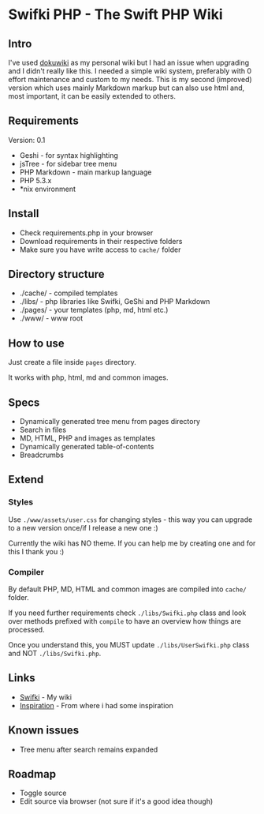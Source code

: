 # Swifki PHP - The Swift PHP Wiki



## Intro

I've used [dokuwiki](https://www.dokuwiki.org/dokuwiki) as my personal wiki but I had an issue when upgrading and I didn't really like this.
I needed a simple wiki system, preferably with 0 effort maintenance and custom to my needs.
This is my second (improved) version which uses mainly Markdown markup but can also use html and, most important, it can be easily extended to others.


## Requirements

Version: 0.1

* Geshi - for syntax highlighting
* jsTree - for sidebar tree menu
* PHP Markdown - main markup language
* PHP 5.3.x
* *nix environment


## Install

* Check requirements.php in your browser
* Download requirements in their respective folders
* Make sure you have write access to `cache/` folder


## Directory structure

* ./cache/ - compiled templates
* ./libs/  - php libraries like Swifki, GeShi and PHP Markdown
* ./pages/ - your templates (php, md, html etc.)
* ./www/   - www root

## How to use

Just create a file inside `pages` directory.

It works with php, html, md and common images.


## Specs

* Dynamically generated tree menu from pages directory
* Search in files
* MD, HTML, PHP and images as templates
* Dynamically generated table-of-contents
* Breadcrumbs


## Extend

### Styles

Use `./www/assets/user.css` for changing styles - this way you can upgrade to a new version once/if I release a new one :)

Currently the wiki has NO theme. If you can help me by creating one and for this I thank you :)

### Compiler

By default PHP, MD, HTML and common images are compiled into `cache/` folder.

If you need further requirements check `./libs/Swifki.php` class and look over
methods prefixed with `compile` to have an overview how things are processed.

Once you understand this, you MUST update `./libs/UserSwifki.php` class and NOT `./libs/Swifki.php`.


## Links

* [Swifki](http://wiki.iuliann.ro/) - My wiki
* [Inspiration](http://wikitten.vizuina.com/) - From where i had some inspiration


## Known issues

* Tree menu after search remains expanded


## Roadmap

* Toggle source
* Edit source via browser (not sure if it's a good idea though)
